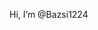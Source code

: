 Hi, I’m @Bazsi1224



<!---
Bazsi1224/Bazsi1224 is a ✨ special ✨ repository because its `README.md` (this file) appears on your GitHub profile.
You can click the Preview link to take a look at your changes.
--->
